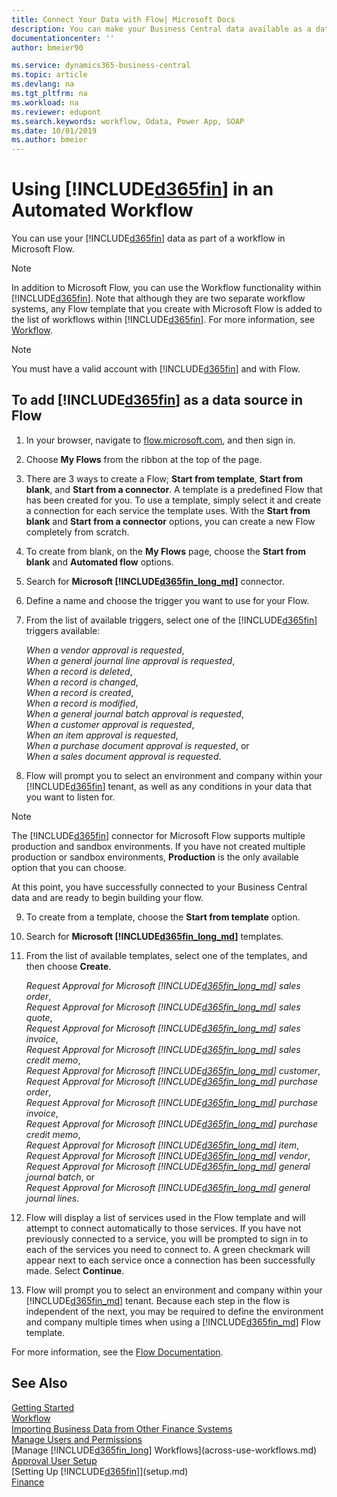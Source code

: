 ```yaml
---
title: Connect Your Data with Flow| Microsoft Docs
description: You can make your Business Central data available as a data source and specify an OData URL of your web services to build an automated workflow.
documentationcenter: ''
author: bmeier90

ms.service: dynamics365-business-central
ms.topic: article
ms.devlang: na
ms.tgt_pltfrm: na
ms.workload: na
ms.reviewer: edupont
ms.search.keywords: workflow, Odata, Power App, SOAP
ms.date: 10/01/2019
ms.author: bmeier
---
```


# Using [!INCLUDE[d365fin](includes/d365fin_md.md)] in an Automated Workflow
You can use your [!INCLUDE[d365fin](includes/d365fin_md.md)] data as part of a workflow in Microsoft Flow.

> [!NOTE]
> In addition to Microsoft Flow, you can use the Workflow functionality within [!INCLUDE[d365fin](includes/d365fin_md.md)]. Note that although they are two separate workflow systems, any Flow template that you create with Microsoft Flow is added to the list of workflows  within [!INCLUDE[d365fin](includes/d365fin_md.md)]. For more information, see [Workflow](across-workflow.md).  

> [!NOTE]  
> You must have a valid account with [!INCLUDE[d365fin](includes/d365fin_md.md)] and with Flow.  

## To add [!INCLUDE[d365fin](includes/d365fin_md.md)] as a data source in Flow
1. In your browser, navigate to [flow.microsoft.com](https://flow.microsoft.com/en-us/), and then sign in.
2. Choose **My Flows** from the ribbon at the top of the page.
3. There are 3 ways to create a Flow; **Start from template**, **Start from blank**, and **Start from a connector**. A template is a predefined Flow that has been created for you. To use a template, simply select it and create a connection for each service the template uses. With the **Start from blank** and **Start from a connector** options, you can create a new Flow completely from scratch.
4. To create from blank, on the **My Flows** page, choose the **Start from blank** and **Automated flow** options.
5. Search for **Microsoft [!INCLUDE[d365fin_long_md](includes/d365fin_long_md.md)]** connector.
6. Define a name and choose the trigger you want to use for your Flow.
7. From the list of available triggers, select one of the [!INCLUDE[d365fin](includes/d365fin_md.md)] triggers available:  
    
    *When a vendor approval is requested*,    
    *When a general journal line approval is requested*,    
    *When a record is deleted*,    
    *When a record is changed*,    
    *When a record is created*,    
    *When a record is modified*,    
    *When a general journal batch approval is requested*,   
    *When a customer approval is requested*,   
    *When an item approval is requested*,    
    *When a purchase document approval is requested*, or     
     *When a sales document approval is requested*.
     
8. Flow will prompt you to select an environment and company within your [!INCLUDE[d365fin](includes/d365fin_md.md)] tenant, as well as any conditions in your data that you want to listen for.

> [!NOTE]  
>   The [!INCLUDE[d365fin](includes/d365fin_md.md)] connector for Microsoft Flow supports multiple production and sandbox environments. If you have not created multiple production or sandbox environments, **Production** is the only available option that you can choose. 

At this point, you have successfully connected to your Business Central data and are ready to begin building your flow.

9. To create from a template, choose the **Start from template** option.
10. Search for **Microsoft [!INCLUDE[d365fin_long_md](includes/d365fin_long_md.md)]** templates.
11. From the list of available templates, select one of the templates, and then choose **Create**.  

    *Request Approval for Microsoft [!INCLUDE[d365fin_long_md](includes/d365fin_long_md.md)] sales order*,  
    *Request Approval for Microsoft [!INCLUDE[d365fin_long_md](includes/d365fin_long_md.md)] sales quote*,  
    *Request Approval for Microsoft [!INCLUDE[d365fin_long_md](includes/d365fin_long_md.md)] sales invoice*,  
    *Request Approval for Microsoft [!INCLUDE[d365fin_long_md](includes/d365fin_long_md.md)] sales credit memo*,  
    *Request Approval for Microsoft [!INCLUDE[d365fin_long_md](includes/d365fin_long_md.md)] customer*,  
    *Request Approval for Microsoft [!INCLUDE[d365fin_long_md](includes/d365fin_long_md.md)] purchase order*,  
    *Request Approval for Microsoft [!INCLUDE[d365fin_long_md](includes/d365fin_long_md.md)] purchase invoice*,  
    *Request Approval for Microsoft [!INCLUDE[d365fin_long_md](includes/d365fin_long_md.md)] purchase credit memo*,  
    *Request Approval for Microsoft [!INCLUDE[d365fin_long_md](includes/d365fin_long_md.md)] item*,  
    *Request Approval for Microsoft [!INCLUDE[d365fin_long_md](includes/d365fin_long_md.md)] vendor*,  
    *Request Approval for Microsoft [!INCLUDE[d365fin_long_md](includes/d365fin_long_md.md)] general journal batch*, or    
    *Request Approval for Microsoft [!INCLUDE[d365fin_long_md](includes/d365fin_long_md.md)] general journal lines*.  
12. Flow will display a list of services used in the Flow template and will attempt to connect automatically to those services. If you have not previously connected to a service, you will be prompted to sign in to each of the services you need to connect to. A green checkmark will appear next to each service once a connection has been successfully made. Select **Continue**.
13. Flow will prompt you to select an environment and company within your [!INCLUDE[d365fin_md](includes/d365fin_md.md)] tenant. Because each step in the flow is independent of the next, you may be required to define the environment and company multiple times when using a [!INCLUDE[d365fin_md](includes/d365fin_md.md)] Flow template.

For more information, see the [Flow Documentation](/flow/getting-started).

## See Also
[Getting Started](product-get-started.md)  
[Workflow](across-workflow.md)  
[Importing Business Data from Other Finance Systems](across-import-data-configuration-packages.md)  
[Manage Users and Permissions](ui-how-users-permissions.md)   
[Manage [!INCLUDE[d365fin_long](includes/d365fin_long_md.md)] Workflows](across-use-workflows.md)  
[Approval User Setup](across-how-to-set-up-approval-users.md)  
[Setting Up [!INCLUDE[d365fin](includes/d365fin_md.md)]](setup.md)  
[Finance](finance.md)  
